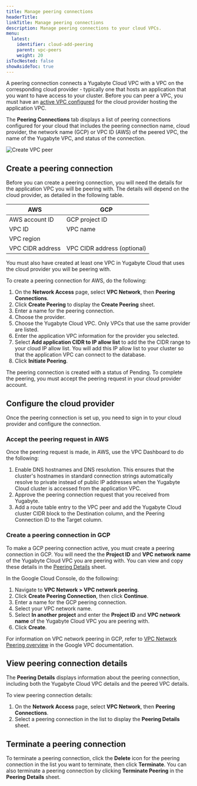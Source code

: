 ```yaml
---
title: Manage peering connections
headerTitle: 
linkTitle: Manage peering connections
description: Manage peering connections to your cloud VPCs.
menu:
  latest:
    identifier: cloud-add-peering
    parent: vpc-peers
    weight: 20
isTocNested: false
showAsideToc: true
---
```


A peering connection connects a Yugabyte Cloud VPC with a VPC on the corresponding cloud provider - typically one that hosts an application that you want to have access to your cluster. Before you can peer a VPC, you must have an [active VPC configured](../cloud-add-vpc/) for the cloud provider hosting the application VPC.

The **Peering Connections** tab displays a list of peering connections configured for your cloud that includes the peering connection name, cloud provider, the network name (GCP) or VPC ID (AWS) of the peered VPC, the name of the Yugabyte VPC, and status of the connection.

![Create VPC peer](/images/yb-cloud/cloud-networking-vpc.png)

## Create a peering connection

Before you can create a peering connection, you will need the details for the application VPC you will be peering with. The details will depend on the cloud provider, as detailed in the following table.

| AWS | GCP |
| --- | --- |
| AWS account ID | GCP project ID |
| VPC ID | VPC name |
| VPC region | |
| VPC CIDR address | VPC CIDR address (optional) |

You must also have created at least one VPC in Yugabyte Cloud that uses the cloud provider you will be peering with.

To create a peering connection for AWS, do the following:

1. On the **Network Access** page, select **VPC Network**, then **Peering Connections**.
1. Click **Create Peering** to display the **Create Peering** sheet.
1. Enter a name for the peering connection.
1. Choose the provider.
1. Choose the Yugabyte Cloud VPC. Only VPCs that use the same provider are listed.
1. Enter the application VPC information for the provider you selected.
1. Select **Add application CIDR to IP allow list** to add the the CIDR range to your cloud IP allow list. You will add this IP allow list to your cluster so that the application VPC can connect to the database.
1. Click **Initiate Peering**.

The peering connection is created with a status of Pending. To complete the peering, you must accept the peering request in your cloud provider account.

## Configure the cloud provider

Once the peering connection is set up, you need to sign in to your cloud provider and configure the connection.

### Accept the peering request in AWS

Once the peering request is made, in AWS, use the VPC Dashboard to do the following:

1. Enable DNS hostnames and DNS resolution. This ensures that the cluster's hostnames in standard connection strings automatically resolve to private instead of public IP addresses when the Yugabyte Cloud cluster is accessed from the application VPC.
1. Approve the peering connection request that you received from Yugabyte.
1. Add a route table entry to the VPC peer and add the Yugabyte Cloud cluster CIDR block to the Destination column, and the Peering Connection ID to the Target column.

### Create a peering connection in GCP

To make a GCP peering connection active, you must create a peering connection in GCP. You will need the the **Project ID** and **VPC network name** of the Yugabyte Cloud VPC you are peering with. You can view and copy these details in the [Peering Details](#view-peering-connection-details) sheet.

In the Google Cloud Console, do the following:

1. Navigate to **VPC Network > VPC network peering**.
1. Click **Create Peering Connection**, then click **Continue**.
1. Enter a name for the GCP peering connection.
1. Select your VPC network name.
1. Select **In another project** and enter the **Project ID** and **VPC network name** of the Yugabyte Cloud VPC you are peering with.
1. Click **Create**.

For information on VPC network peering in GCP, refer to [VPC Network Peering overview](https://cloud.google.com/vpc/docs/vpc-peering.) in the Google VPC documentation.

## View peering connection details

The **Peering Details** displays information about the peering connection, including both the Yugabyte Cloud VPC details and the peered VPC details.

To view peering connection details:

1. On the **Network Access** page, select **VPC Network**, then **Peering Connections**.
1. Select a peering connection in the list to display the **Peering Details** sheet.

## Terminate a peering connection

To terminate a peering connection, click the **Delete** icon for the peering connection in the list you want to terminate, then click **Terminate**. You can also terminate a peering connection by clicking **Terminate Peering** in the **Peering Details** sheet.
